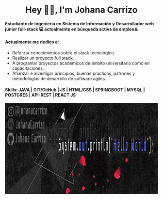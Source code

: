 
<h1 align="center"> Hey 👋🏽, I'm Johana Carrizo </h1>

#### Estudiante de Ingenieria en Sistema de Información y Desarrollador web junior full-stack 💻 actualmente en **búsqueda activa** de empleo♨️

#### Actualmente me dedico a:

- Reforzar conocimientos sobre el stack tecnológico.
- Realizar un proyecto full stack.
- A programar proyectos académicos de ámbito universitario como en capacitaciones. 
- Afianzar e investigar principios, buenas practicas, patrones y metodologías de desarrollo de software agiles.

#### Skills: JAVA | GIT/GitHub | JS | HTML/CSS | SPRINGBOOT | MYSQL | POSTGRES | API-REST | REACT JS

<p align="center">
<img src = "BannerGitHub.jpg" width = 1000 height = 300 >
